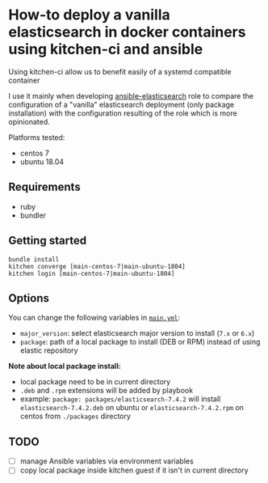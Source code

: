 # How-to deploy a vanilla elasticsearch in docker containers using kitchen-ci and ansible

Using kitchen-ci allow us to benefit easily of a systemd compatible container

I use it mainly when developing [ansible-elasticsearch](https://github.com/elastic/ansible-elasticsearch) role to
compare the configuration of a "vanilla" elasticsearch deployment (only package installation) with the configuration
resulting of the role which is more opinionated.

Platforms tested:
- centos 7
- ubuntu 18.04

## Requirements

- ruby
- bundler

## Getting started

```
bundle install
kitchen converge [main-centos-7|main-ubuntu-1804]
kitchen login [main-centos-7|main-ubuntu-1804]
```

## Options


You can change the following variables in [`main.yml`](./main.yml):
- `major_version`: select elasticsearch major version to install (`7.x` or `6.x`)
- `package`: path of a local package to install (DEB or RPM) instead of using elastic repository

**Note about local package install:**
- local package need to be in current directory
- `.deb` and `.rpm` extensions will be added by playbook
- example: `package: packages/elasticsearch-7.4.2` will install `elasticsearch-7.4.2.deb` on ubuntu or 
  `elasticsearch-7.4.2.rpm` on centos from `./packages` directory

## TODO

- [ ] manage Ansible variables via environment variables
- [ ] copy local package inside kitchen guest if it isn't in current directory
